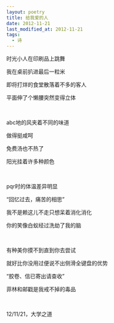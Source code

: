 ```yaml
---
layout: poetry
title: 给我爱的人
date: 2012-11-21
last_modified_at: 2012-11-21
tags:
  - 诗
---
```



时光小人在印刷品上跳舞

我在桌前扒进最后一粒米

即将打烊的食堂散落着不多的客人

平面伸了个懒腰突然变得立体

<br>

abc地的风夹着不同的味道

做得挺咸呵

免费汤也不热了

阳光挂着许多种颜色

<br>

pqr时的体温差异明显

“回忆过去，痛苦的相思”

我不是赖这儿不走只想呆着消化消化

你的笑像白蚁经过洗劫了我的脑

<br>

有种美你摸不到直到你去尝试

就好比你没用过便说不出侧滑全键盘的优势

“胶卷、信已寄出请查收”

菲林和邮戳是我戒不掉的毒品

<br>

12/11/21，大学之道

